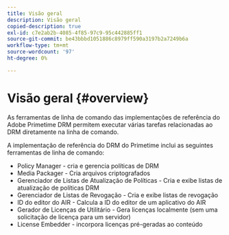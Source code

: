 ```yaml
---
title: Visão geral
description: Visão geral
copied-description: true
exl-id: c7e2ab2b-4085-4f85-97c9-95c442885ff1
source-git-commit: be43bbbd1051886c8979ff590a3197b2a7249b6a
workflow-type: tm+mt
source-wordcount: '97'
ht-degree: 0%

---
```


# Visão geral {#overview}

As ferramentas de linha de comando das implementações de referência do Adobe Primetime DRM permitem executar várias tarefas relacionadas ao DRM diretamente na linha de comando.

A implementação de referência do DRM do Primetime inclui as seguintes ferramentas de linha de comando:

* Policy Manager - cria e gerencia políticas de DRM
* Media Packager - Cria arquivos criptografados
* Gerenciador de Listas de Atualização de Políticas - Cria e exibe listas de atualização de políticas DRM
* Gerenciador de Listas de Revogação - Cria e exibe listas de revogação
* ID do editor do AIR - Calcula a ID do editor de um aplicativo do AIR
* Gerador de Licenças de Utilitário - Gera licenças localmente (sem uma solicitação de licença para um servidor)
* License Embedder - incorpora licenças pré-geradas ao conteúdo
